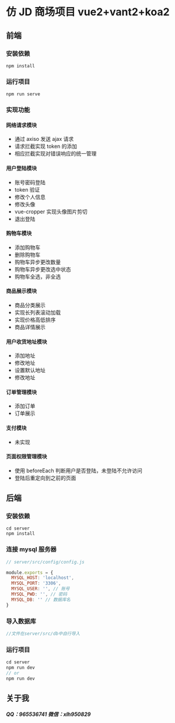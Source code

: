 # 仿 JD 商场项目 vue2+vant2+koa2

## 前端

### 安装依赖

```
npm install
```

### 运行项目

```
npm run serve
```

### 实现功能

#### 网络请求模块

- 通过 axiso 发送 ajax 请求
- 请求拦截实现 token 的添加
- 相应拦截实现对错误响应的统一管理

#### 用户登陆模块

- 账号密码登陆
- token 验证
- 修改个人信息
- 修改头像
- vue-cropper 实现头像图片剪切
- 退出登陆

#### 购物车模块

- 添加购物车
- 删除购物车
- 购物车异步更改数量
- 购物车异步更改选中状态
- 购物车全选，非全选

#### 商品展示模块

- 商品分类展示
- 实现长列表滚动加载
- 实现价格高低排序
- 商品详情展示

#### 用户收货地址模块

- 添加地址
- 修改地址
- 设置默认地址
- 修改地址

#### 订单管理模块

- 添加订单
- 订单展示

#### 支付模块

- 未实现

#### 页面权限管理模块

- 使用 beforeEach 判断用户是否登陆，未登陆不允许访问
- 登陆后重定向到之前的页面

## 后端

### 安装依赖

```
cd server
npm install
```

### 连接 mysql 服务器

```js
// server/src/config/config.js

module.exports = {
  MYSQL_HOST: 'localhost',
  MYSQL_PORT: '3306',
  MYSQL_USER: '', // 账号
  MYSQL_PWD: '', // 密码
  MYSQL_DB: '' // 数据库名
}
```

### 导入数据库

```js
//文件在server/src/db中自行导入
```

### 运行项目

```js
cd server
npm run dev
// or
npm run dev
```

## 关于我

##### QQ：965536741 微信：xlh950829
